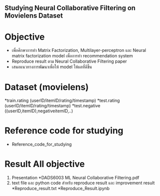 ## Studying Neural Collaborative Filtering on Movielens Dataset
# Objective
* เพื่อศึกษาการทำ Matrix Factorization, Multilayer-perceptron และ Neural matrix factorization model เพื่อการทำ recommendation system
* Reproduce result ตาม Neural Collaborative Filtering paper
* เสนอแนวทางการพัฒนาเพื่อให้ model ให้ผลที่ดีขึ้น
# Dataset (movielens)
*train.rating (userID/itemID/rating/timestamp)
*test.rating (userID/itemID/rating/timestamp)
*test.negative ((userID,itemID),negativeitemID,..)
# Reference code for studying
* Reference_code_for_studying
# Result All objective
1. Presentation
   *DADS6003 ML Neural Collaborative Filtering.pdf
2. text file และ python code สำหรับ reproduce result และ improvement result
   *Reproduce_result.txt
   *Reproduce_Result.ipynb
